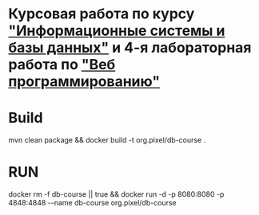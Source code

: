 # Курсовая работа по курсу ["Информационные системы и базы данных"](https://se.ifmo.ru/en/courses/db) и 4-я лабораторная работа по ["Веб программированию"](https://se.ifmo.ru/ru/courses/web)

# Build
mvn clean package && docker build -t org.pixel/db-course .

# RUN

docker rm -f db-course || true && docker run -d -p 8080:8080 -p 4848:4848 --name db-course org.pixel/db-course 